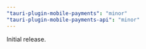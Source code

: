 ```yaml
---
"tauri-plugin-mobile-payments": "minor"
"tauri-plugin-mobile-payments-api": "minor"
---
```


Initial release.
